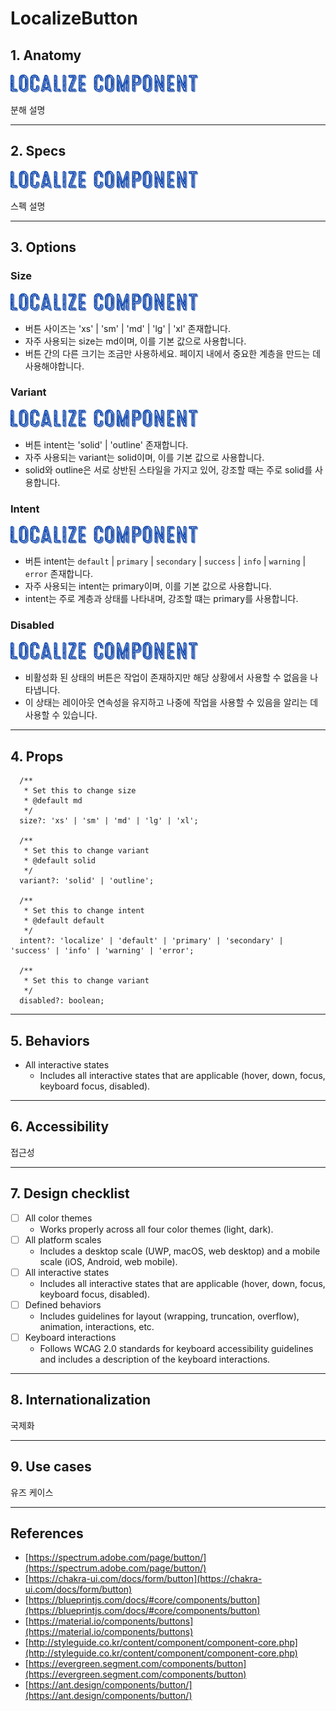 # LocalizeButton

## 1. Anatomy

![./resources/anatomy/button.anatomy.png](./resources/anatomy/button.anatomy.png)

분해 설명

---

## 2. Specs

![./resources/specs/button.specs.png](./resources/specs/button.specs.png)

스펙 설명

---

## 3. Options

### Size

![./resources/options/button.options.size.png](./resources/options/button.options.size.png)

- 버튼 사이즈는 'xs' | 'sm' | 'md' | 'lg' | 'xl' 존재합니다.
- 자주 사용되는 size는 md이며, 이를 기본 값으로 사용합니다.
- 버튼 간의 다른 크기는 조금만 사용하세요. 페이지 내에서 중요한 계층을 만드는 데 사용해야합니다.

### Variant

![./resources/options/button.options.variant.png](./resources/options/button.options.variant.png)

- 버튼 intent는 'solid' | 'outline' 존재합니다.
- 자주 사용되는 variant는 solid이며, 이를 기본 값으로 사용합니다.
- solid와 outline은 서로 상반된 스타일을 가지고 있어, 강조할 때는 주로 solid를 사용합니다.

### Intent

![./resources/options/button.options.intent.png](./resources/options/button.options.intent.png)

- 버튼 intent는 `default` | `primary` | `secondary` | `success` | `info` | `warning` | `error` 존재합니다.
- 자주 사용되는 intent는 primary이며, 이를 기본 값으로 사용합니다.
- intent는 주로 계층과 상태를 나타내며, 강조할 떄는 primary를 사용합니다.

### Disabled

![./resources/options/button.options.disabled.png](./resources/options/button.options.disabled.png)

- 비활성화 된 상태의 버튼은 작업이 존재하지만 해당 상황에서 사용할 수 없음을 나타냅니다.
- 이 상태는 레이아웃 연속성을 유지하고 나중에 작업을 사용할 수 있음을 알리는 데 사용할 수 있습니다.

---

## 4. Props

```tsx
  /**
   * Set this to change size
   * @default md
   */
  size?: 'xs' | 'sm' | 'md' | 'lg' | 'xl';

  /**
   * Set this to change variant
   * @default solid
   */
  variant?: 'solid' | 'outline';

  /**
   * Set this to change intent
   * @default default
   */
  intent?: 'localize' | 'default' | 'primary' | 'secondary' | 'success' | 'info' | 'warning' | 'error';

  /**
   * Set this to change variant
   */
  disabled?: boolean;
```

---

## 5. Behaviors

- All interactive states
  - Includes all interactive states that are applicable (hover, down, focus, keyboard focus, disabled).

---

## 6. Accessibility

접근성

---

## 7. Design checklist

- [ ] All color themes
  - Works properly across all four color themes (light, dark).
- [ ] All platform scales
  - Includes a desktop scale (UWP, macOS, web desktop) and a mobile scale (iOS, Android, web mobile).
- [ ] All interactive states
  - Includes all interactive states that are applicable (hover, down, focus, keyboard focus, disabled).
- [ ] Defined behaviors
  - Includes guidelines for layout (wrapping, truncation, overflow), animation, interactions, etc.
- [ ] Keyboard interactions
  - Follows WCAG 2.0 standards for keyboard accessibility guidelines and includes a description of the keyboard interactions.

---

## 8. Internationalization

국제화

---

## 9. Use cases

유즈 케이스

---

## References

- [https://spectrum.adobe.com/page/button/](https://spectrum.adobe.com/page/button/)
- [https://chakra-ui.com/docs/form/button](https://chakra-ui.com/docs/form/button)
- [https://blueprintjs.com/docs/#core/components/button](https://blueprintjs.com/docs/#core/components/button)
- [https://material.io/components/buttons](https://material.io/components/buttons)
- [http://styleguide.co.kr/content/component/component-core.php](http://styleguide.co.kr/content/component/component-core.php)
- [https://evergreen.segment.com/components/button](https://evergreen.segment.com/components/button)
- [https://ant.design/components/button/](https://ant.design/components/button/)

